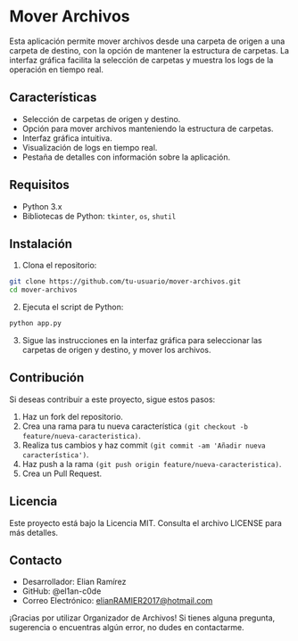 # Mover Archivos

Esta aplicación permite mover archivos desde una carpeta de origen a una carpeta de destino, con la opción de mantener la estructura de carpetas. La interfaz gráfica facilita la selección de carpetas y muestra los logs de la operación en tiempo real.

## Características

- Selección de carpetas de origen y destino.
- Opción para mover archivos manteniendo la estructura de carpetas.
- Interfaz gráfica intuitiva.
- Visualización de logs en tiempo real.
- Pestaña de detalles con información sobre la aplicación.

## Requisitos

- Python 3.x
- Bibliotecas de Python: `tkinter`, `os`, `shutil`

## Instalación

1. Clona el repositorio:

```sh
git clone https://github.com/tu-usuario/mover-archivos.git
cd mover-archivos
```
2. Ejecuta el script de Python:
```sh
python app.py
```
3. Sigue las instrucciones en la interfaz gráfica para seleccionar las carpetas de origen y destino, y mover los archivos.

## Contribución
Si deseas contribuir a este proyecto, sigue estos pasos:

1. Haz un fork del repositorio.
2. Crea una rama para tu nueva característica ```(git checkout -b feature/nueva-caracteristica)```.
3. Realiza tus cambios y haz commit ```(git commit -am 'Añadir nueva característica')```.
4. Haz push a la rama ```(git push origin feature/nueva-caracteristica)```.
5. Crea un Pull Request.

## Licencia
Este proyecto está bajo la Licencia MIT. Consulta el archivo LICENSE para más detalles.

## Contacto
- Desarrollador: Elian Ramírez
- GitHub: @el1an-c0de
- Correo Electrónico: elianRAMIER2017@hotmail.com

¡Gracias por utilizar Organizador de Archivos! Si tienes alguna pregunta, sugerencia o encuentras algún error, no dudes en contactarme.
